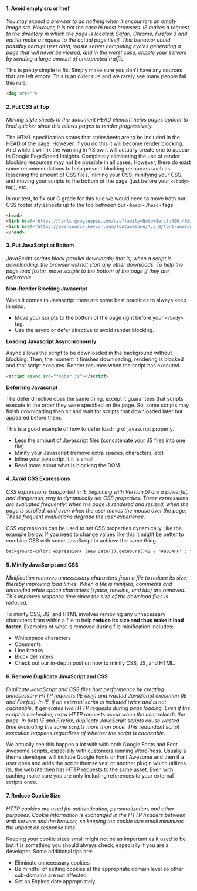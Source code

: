 #### <a name="s1"></a>1. Avoid empty src or href
*You may expect a browser to do nothing when it encounters an empty image src. However, it is not the case in most browsers. IE makes a request to the directory in which the page is located; Safari, Chrome, Firefox 3 and earlier make a request to the actual page itself. This behavior could possibly corrupt user data, waste server computing cycles generating a page that will never be viewed, and in the worst case, cripple your servers by sending a large amount of unexpected traffic.*

This is pretty simple to fix. Simply make sure you don’t have any sources that are left empty. This is an older rule and we rarely see many people fail this rule.

```html
<img src="">

```

#### <a name="s2"></a>2. Put CSS at Top
*Moving style sheets to the document HEAD element helps pages appear to load quicker since this allows pages to render progressively.*

The HTML specification states that stylesheets are to be included in the HEAD of the page. However, if you do this it will become render blocking. And while it will fix the warning in YSlow it will actually create one to appear in Google PageSpeed Insights. Completely eliminating the use of render blocking resources may not be possible in all cases. However, there do exist some recommendations to help prevent blocking resources such as lessening the amount of CSS files, inlining your CSS, minifying your CSS, and moving your scripts to the bottom of the page (just before your `</body>` tag), etc.

In our test, to fix our C grade for this rule we would need to move both our CSS footer stylesheets up to the top between our `<head></head>` tags.

```html
<head>
<link href='https://fonts.googleapis.com/css?family=Noto+Serif:400,400italic,700' rel='stylesheet' type='text/css'>
<link href="https://opensource.keycdn.com/fontawesome/4.5.0/font-awesome.min.css" rel="stylesheet">
</head>
```

#### <a name="s3"></a>3. Put JavaScript at Bottom
*JavaScript scripts block parallel downloads; that is, when a script is downloading, the browser will not start any other downloads. To help the page load faster, move scripts to the bottom of the page if they are deferrable.*

**Non-Render Blocking Javascript**

When it comes to Javascript there are some best practices to always keep in mind.

* Move your scripts to the bottom of the page right before your `</body>` tag.
* Use the async or defer directive to avoid render blocking.

**Loading Javascript Asynchronously**

Async allows the script to be downloaded in the background without blocking. Then, the moment it finishes downloading, rendering is blocked and that script executes. Render resumes when the script has executed.

```html
<script async src="foobar.js"></script>
```

**Deferring Javascript**

The defer directive does the same thing, except it guarantees that scripts execute in the order they were specified on the page. So, some scripts may finish downloading then sit and wait for scripts that downloaded later but appeared before them.

This is a good example of how to defer loading of javascript properly.

* Less the amount of Javascript files (concatenate your JS files into one file)
* Minify your Javascript (remove extra spaces, characters, etc)
* Inline your javascript if it is small
* Read more about what is blocking the DOM.


#### <a name="s4"></a>4. Avoid CSS Expressions
*CSS expressions (supported in IE beginning with Version 5) are a powerful, and dangerous, way to dynamically set CSS properties. These expressions are evaluated frequently: when the page is rendered and resized, when the page is scrolled, and even when the user moves the mouse over the page. These frequent evaluations degrade the user experience.*

CSS expressions can be used to set CSS properties dynamically, like the example below. If you need to change values like this it might be better to combine CSS with some JavaScript to achieve the same thing.

```html
background-color: expression( (new Date()).getHours()%2 ? "#B8D4FF" : "#F08A00" );
```

#### <a name="s5"></a>5. Minify JavaScript and CSS
*Minification removes unnecessary characters from a file to reduce its size, thereby improving load times. When a file is minified, comments and unneeded white space characters (space, newline, and tab) are removed. This improves response time since the size of the download files is reduced.*

To minify CSS, JS, and HTML involves removing any unnecessary characters from within a file to help **reduce its size and thus make it load faster**. Examples of what is removed during file minification includes:

* Whitespace characters
* Comments
* Line breaks
* Block delimiters
* Check out our in-depth post on how to minify CSS, JS, and HTML.


#### <a name="s6"></a>6. Remove Duplicate JavaScript and CSS
*Duplicate JavaScript and CSS files hurt performance by creating unnecessary HTTP requests (IE only) and wasted JavaScript execution (IE and Firefox). In IE, if an external script is included twice and is not cacheable, it generates two HTTP requests during page loading. Even if the script is cacheable, extra HTTP requests occur when the user reloads the page. In both IE and Firefox, duplicate JavaScript scripts cause wasted time evaluating the same scripts more than once. This redundant script execution happens regardless of whether the script is cacheable.*

We actually see this happen a lot with with both Google Fonts and Font Awesome scripts, especially with customers running WordPress. Usually a theme developer will include Google Fonts or Font Awesome and then if a user goes and adds the script themselves, or another plugin which utilizes its, the website then has HTTP requests to the same asset. Even with caching make sure you are only including references to your external scripts once.


#### <a name="s7"></a>7. Reduce Cookie Size
*HTTP cookies are used for authentication, personalization, and other purposes. Cookie information is exchanged in the HTTP headers between web servers and the browser, so keeping the cookie size small minimizes the impact on response time.*

Keeping your cookie sizes small might not be as important as it used to be but it is something you should always check, especially if you are a developer. Some additional tips are:

* Eliminate unnecessary cookies
* Be mindful of setting cookies at the appropriate domain level so other sub-domains are not affected
* Set an Expires date appropriately.